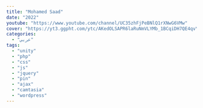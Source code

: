 ```yaml
---
title: "Mohamed Saad"
date: "2022"
youtube: "https://www.youtube.com/channel/UC35zhFjPeBNlQ1rXNwG6VMw"
cover: "https://yt3.ggpht.com/ytc/AKedOLSAPR6laRuNmVLYMb_1BCqiDH7QE4qvYVwkBxwmJw=s48-c-k-c0x00ffffff-no-rj"
categories:
  - "عربي"
tags:
  - "unity"
  - "php"
  - "css"
  - "js"
  - "jquery"
  - "pin"
  - "ajax"
  - "camtasia"
  - "wordpress"
---
```

